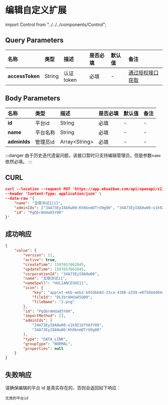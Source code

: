 # 编辑自定义扩展

import Control from "../../../components/Control";

<Control
method="PUT"
url="/api/openapi/v2/datalink/editPlatform"
/>

## Query Parameters

| 名称 | 类型 | 描述 | 是否必填 | 默认值 | 备注 |
| :--- | :--- | :--- | :--- |:--- | :--- |
| **accessToken** | String | 认证token | 必填 | - | [通过授权接口获取](/docs/open-api/getting-started/auth)  |

## Body Parameters

| 名称 | 类型 | 描述 | 是否必填 | 默认值 | 备注 |
| :--- | :--- | :--- | :--- |:--- | :--- |
| **id**       | 平台id  | String              | 必填 | - | - |
| **name**     | 平台名称 | String              | 必填 | - | - |
| **adminIds** | 管理员id | Array&lt;String&gt; | 必填 | - | - |

:::danger
由于历史迭代遗留问题，该接口暂时只支持编辑管理员，但是参数`name`依然必填。
:::

## CURL
```json
curl --location --request PUT 'https://app.ekuaibao.com/api/openapi/v2/datalink/editPlatform?accessToken=cxEbrzNJSA3A00' \
--header 'Content-Type: application/json' \
--data-raw '{
    "name": "互联测试1111",
    "adminIds": ["34A73EyI8A0w00:Kh0bnmDTrU9g00", "34A73EyI8A0w00:o1k9Z1bTXAfY00"],
    "id": "PgQbrAHda85Y00"
}'
```

## 成功响应
```json
{
    "value": {
        "version": 11,
        "active": true,
        "createTime": 1597657662045,
        "updateTime": 1597657662045,
        "corporationId": "34A73EyI8A0w00",
        "name": "互联测试11",
        "nameSpell": "HULIANCESHI11",
        "icon": {
            "key": "applet-ekb-web2-b93dbb8d-23ca-4386-a339-e075844d8440-2.png",
            "fileId": "DLIbrAHda85Q00",
            "fileName": "2.png"
        },
        "id": "PgQbrAHda85Y00",
        "importMethod": [],
        "adminIds": [
            "34A73EyI8A0w00:o1k9Z1bTXAfY00",
            "34A73EyI8A0w00:Kh0bnmDTrU9g00"
        ],
        "type": "DATA_LINK",
        "groupType": "NORMAL",
        "properties": null
    }
}
```


## 失败响应
请确保编辑的平台 id 是真实存在的，否则会返回如下响应：
```text
无效的平台id
```


